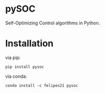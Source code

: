 # pySOC
Self-Optimizing Control algorithms in Python.


# Installation
via pip:
```
pip install pysoc
```

via conda:
```
conda install -c felipes21 pysoc
```

